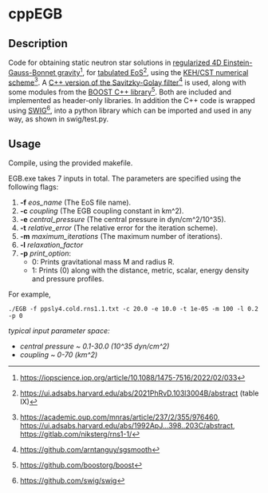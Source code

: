 # cppEGB

## Description

Code for obtaining static neutron star solutions in [regularized 4D Einstein-Gauss-Bonnet gravity](https://iopscience.iop.org/article/10.1088/1475-7516/2022/02/033)[^1], for [tabulated EoS](https://ui.adsabs.harvard.edu/abs/2021PhRvD.103l3004B/abstract)[^2], using the [KEH/CST numerical scheme](https://ui.adsabs.harvard.edu/abs/1992ApJ...398..203C/abstract)[^3].
A [C++ version of the Savitzky-Golay filter](https://github.com/arntanguy/sgsmooth)[^4] is used, along with some modules from the [BOOST C++ library](https://github.com/boostorg/boost)[^5]. Both are included and implemented as header-only libraries. In addition the C++ code is wrapped using [SWIG](https://github.com/swig/swig
)[^6], into a python library which can be imported and used in any way, as shown in swig/test.py. 

## Usage

Compile, using the provided makefile.
   
EGB.exe takes 7 inputs in total. The parameters are specified using the following flags:

1. **-f** *eos_name* (The EoS file name).
2. **-c** *coupling* (The EGB coupling constant in km^2).
4. **-e** *central_pressure* (The central pressure in dyn/cm^2/10^35).
5. **-t** *relative_error* (The relative error for the iteration scheme).
6. **-m** *maximum_iterations* (The maximum number of iterations).
7. **-l** *relaxation_factor*
8. **-p** *print_option*:
    -  0: Prints gravitational mass M and radius R.
    -  1: Prints (0) along with the distance, metric, scalar, energy density and pressure profiles.


For example,

```
./EGB -f ppsly4.cold.rns1.1.txt -c 20.0 -e 10.0 -t 1e-05 -m 100 -l 0.2 -p 0
```

*typical input parameter space:*
   - *central pressure ~ 0.1-30.0 (10^35 dyn/cm^2)*
   - *coupling ~ 0-70 (km^2)*

[^1]:https://iopscience.iop.org/article/10.1088/1475-7516/2022/02/033
[^2]:https://ui.adsabs.harvard.edu/abs/2021PhRvD.103l3004B/abstract (table IX)
[^3]:https://academic.oup.com/mnras/article/237/2/355/976460, https://ui.adsabs.harvard.edu/abs/1992ApJ...398..203C/abstract, https://gitlab.com/niksterg/rns1-1/
[^4]:https://github.com/arntanguy/sgsmooth
[^5]:https://github.com/boostorg/boost
[^6]:https://github.com/swig/swig
